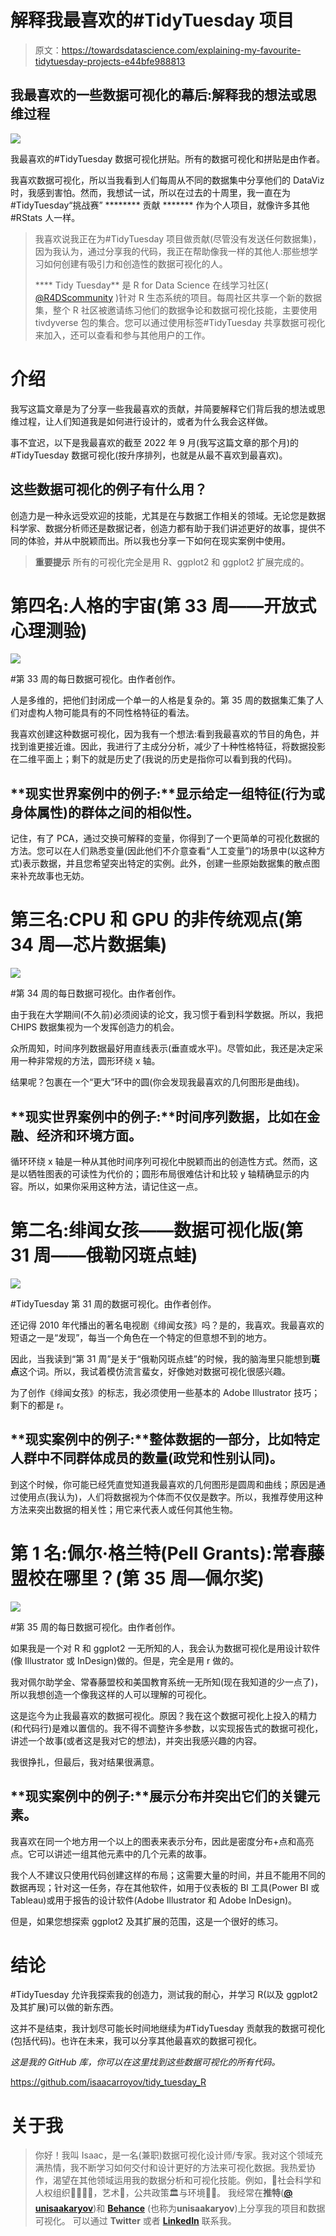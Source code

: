 # 解释我最喜欢的#TidyTuesday 项目

> 原文：<https://towardsdatascience.com/explaining-my-favourite-tidytuesday-projects-e44bfe988813>

## 我最喜欢的一些数据可视化的幕后:解释我的想法或思维过程

![](img/e36fb085167d8be81222f48a07d553b0.png)

我最喜欢的#TidyTuesday 数据可视化拼贴。所有的数据可视化和拼贴是由作者。

我喜欢数据可视化，所以当我看到人们每周从不同的数据集中分享他们的 DataViz 时，我感到害怕。然而，我想试一试，所以在过去的十周里，我一直在为#TidyTuesday“挑战赛” ******** 贡献 ******* 作为个人项目，就像许多其他#RStats 人一样。

> 我喜欢说我正在为#TidyTuesday 项目做贡献(尽管没有发送任何数据集)，因为我认为，通过分享我的代码，我正在帮助像我一样的其他人:那些想学习如何创建有吸引力和创造性的数据可视化的人。
> 
> **** Tidy Tuesday** 是 R for Data Science 在线学习社区( [@R4DScommunity](https://twitter.com/R4DScommunity) )针对 R 生态系统的项目。每周社区共享一个新的数据集，整个 R 社区被邀请练习他们的数据争论和数据可视化技能，主要使用 tivdyverse 包的集合。您可以通过使用标签#TidyTuesday 共享数据可视化来加入，还可以查看和参与其他用户的工作。

# 介绍

我写这篇文章是为了分享一些我最喜欢的贡献，并简要解释它们背后我的想法或思维过程，让人们知道我是如何进行设计的，或者为什么我会这样做。

事不宜迟，以下是我最喜欢的截至 2022 年 9 月(我写这篇文章的那个月)的#TidyTuesday 数据可视化(按升序排列，也就是从最不喜欢到最喜欢)。

## 这些数据可视化的例子有什么用？

创造力是一种永远受欢迎的技能，尤其是在与数据工作相关的领域。无论您是数据科学家、数据分析师还是数据记者，创造力都有助于我们讲述更好的故事，提供不同的体验，并从中脱颖而出。所以我也分享一下如何在现实案例中使用。

> **重要提示** 所有的可视化完全是用 R、ggplot2 和 ggplot2 扩展完成的。

# 第四名:人格的宇宙(第 33 周——开放式心理测验)

![](img/430e710d5b62e2dda5ea908e1ceaa89c.png)

#第 33 周的每日数据可视化。由作者创作。

人是多维的，把他们封闭成一个单一的人格是复杂的。第 35 周的数据集汇集了人们对虚构人物可能具有的不同性格特征的看法。

我喜欢创建这种数据可视化，因为我有一个想法:看到我最喜欢的节目的角色，并找到谁更接近谁。因此，我进行了主成分分析，减少了十种性格特征，将数据投影在二维平面上；剩下的就是历史了(我说的历史是指你可以看到我的代码)。

## **现实世界案例中的例子:**显示给定一组特征(行为或身体属性)的群体之间的相似性。

记住，有了 PCA，通过交换可解释的变量，你得到了一个更简单的可视化数据的方法。您可以在人们熟悉变量(因此他们不介意查看“人工变量”)的场景中(以这种方式)表示数据，并且您希望突出特定的实例。此外，创建一些原始数据集的散点图来补充故事也无妨。

# 第三名:CPU 和 GPU 的非传统观点(第 34 周—芯片数据集)

![](img/522f4ba188e74be81ef3d9d134b846dd.png)

#第 34 周的每日数据可视化。由作者创作。

由于我在大学期间(不久前)必须阅读的论文，我习惯于看到科学数据。所以，我把 CHIPS 数据集视为一个发挥创造力的机会。

众所周知，时间序列数据最好用直线表示(垂直或水平)。尽管如此，我还是决定采用一种非常规的方法，圆形环绕 x 轴。

结果呢？包裹在一个“更大”环中的圆(你会发现我最喜欢的几何图形是曲线)。

## **现实世界案例中的例子:**时间序列数据，比如在金融、经济和环境方面。

循环环绕 x 轴是一种从其他时间序列可视化中脱颖而出的创造性方式。然而，这是以牺牲图表的可读性为代价的；圆形布局很难估计和比较 y 轴精确显示的内容。所以，如果你采用这种方法，请记住这一点。

# 第二名:绯闻女孩——数据可视化版(第 31 周——俄勒冈斑点蛙)

![](img/f958567b7ae8e77b793d3bc82cc93de7.png)

#TidyTuesday 第 31 周的数据可视化。由作者创作。

还记得 2010 年代播出的著名电视剧《绯闻女孩》吗？是的，我喜欢。我最喜欢的短语之一是“发现”，每当一个角色在一个特定的但意想不到的地方。

因此，当我读到“第 31 周”是关于“俄勒冈斑点蛙”的时候，我的脑海里只能想到**斑点**这个词。所以，我试着模仿流言蜚女，好像她对数据可视化很感兴趣。

为了创作《绯闻女孩》的标志，我必须使用一些基本的 Adobe Illustrator 技巧；剩下的都是 r。

## **现实案例中的例子:**整体数据的一部分，比如特定人群中不同群体成员的数量(政党和性别认同)。

到这个时候，你可能已经凭直觉知道我最喜欢的几何图形是圆周和曲线；原因是通过使用点(我认为)，人们将数据视为个体而不仅仅是数字。所以，我推荐使用这种方法来突出数据的相关性；用它来代表人或任何其他生物。

# 第 1 名:佩尔·格兰特(Pell Grants):常春藤盟校在哪里？(第 35 周—佩尔奖)

![](img/7114e74bbca17f7e1727d8cc0c0340c6.png)

#第 35 周的每日数据可视化。由作者创作。

如果我是一个对 R 和 ggplot2 一无所知的人，我会认为数据可视化是用设计软件(像 Illustrator 或 InDesign)做的。但是，完全是用 r 做的。

我对佩尔助学金、常春藤盟校和美国教育系统一无所知(现在我知道的少一点了)，所以我想创造一个像我这样的人可以理解的可视化。

这是迄今为止我最喜欢的数据可视化。原因？我在这个数据可视化上投入的精力(和代码行)是难以置信的。我不得不调整许多参数，以实现报告式的数据可视化，讲述一个故事(或者这是我对它的想法)，并突出我感兴趣的内容。

我很挣扎，但最后，我对结果很满意。

## **现实案例中的例子:**展示分布并突出它们的关键元素。

我喜欢在同一个地方用一个以上的图表来表示分布，因此是密度分布+点和高亮点。它可以讲述一组其他元素中的几个元素的故事。

我个人不建议只使用代码创建这样的布局；这需要大量的时间，并且不能用不同的数据再现；针对这一任务，存在其他软件，如用于仪表板的 BI 工具(Power BI 或 Tableau)或用于报告的设计软件(Adobe Illustrator 和 Adobe InDesign)。

但是，如果您想探索 ggplot2 及其扩展的范围，这是一个很好的练习。

# 结论

#TidyTuesday 允许我探索我的创造力，测试我的耐心，并学习 R(以及 ggplot2 及其扩展)可以做的新东西。

这并不是结束，我计划尽可能长时间地继续为#TidyTuesday 贡献我的数据可视化(包括代码)。也许在未来，我可以分享其他最喜欢的数据可视化。

*这是我的 GitHub 库，你可以在这里找到这些数据可视化的所有代码。*

<https://github.com/isaacarroyov/tidy_tuesday_R>  

# **关于我**

> 你好！我叫 Isaac，是一名(兼职)数据可视化设计师/专家。我对这个领域充满热情，我不断学习如何交付和设计更好的方法来可视化数据。我热爱协作，渴望在其他领域运用我的数据分析和可视化技能。例如，🧑‍社会科学和人权组织🤝‍🧑👬👭，艺术🎨，公共政策🏛️与环境🌱🍃。
> 我经常在**推特**([**@ unisaakaryov**](http://twitter.com/unisaacarroyov))和 [**Behance**](https://www.behance.net/unisaacarroyov) (也称为**unisaakaryov**)上分享我的项目和数据可视化。
> 可以通过 **Twitter** 或者 [**LinkedIn**](https://www.linkedin.com/in/isaacarroyov/) 联系我。